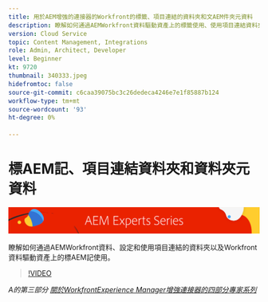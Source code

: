 ```yaml
---
title: 用於AEM增強的連接器的Workfront的標籤、項目連結的資料夾和文AEM件夾元資料
description: 瞭解如何通過AEMWorkfront資料驅動資產上的標籤使用、使用項目連結資料夾和Workfront資料到資AEM產資料夾元資料架構。
version: Cloud Service
topic: Content Management, Integrations
role: Admin, Architect, Developer
level: Beginner
kt: 9720
thumbnail: 340333.jpeg
hidefromtoc: false
source-git-commit: c6caa39075bc3c26dedeca4246e7e1f85887b124
workflow-type: tm+mt
source-wordcount: '93'
ht-degree: 0%

---
```



# 標AEM記、項目連結資料夾和資料夾元資料

![專AEM家系列](./assets/banner.png)

瞭解如何通過AEMWorkfront資料、設定和使用項目連結的資料夾以及Workfront資料驅動資產上的標AEM記使用。

>[!VIDEO](https://video.tv.adobe.com/v/340333/?quality=12&learn=on)

_A的第三部分 [關於WorkfrontExperience Manager增強連接器的四部分專家系列](./overview.md)_

